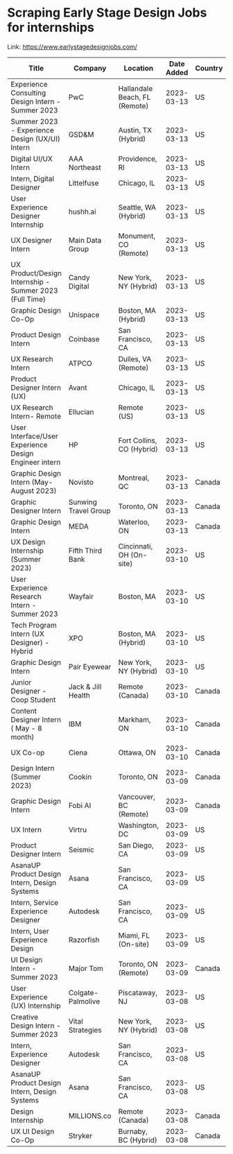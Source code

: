 # Scraping Early Stage Design Jobs for internships

Link: https://www.earlystagedesignjobs.com/

| Title | Company | Location | Date Added | Country | Link |
| --- | --- | --- | --- | --- | --- |
| Experience Consulting Design Intern - Summer 2023 | PwC | Hallandale Beach, FL (Remote) | 2023-03-13 | US | [Link](https://www.earlystagedesignjobs.com/jobs/experience-consulting-design-intern-summer-2023) |
| Summer 2023 - Experience Design (UX/UI) Intern | GSD&M | Austin, TX (Hybrid) | 2023-03-13 | US | [Link](https://www.earlystagedesignjobs.com/jobs/summer-2023-experience-design-ux-ui-intern) |
| Digital UI/UX Intern | AAA Northeast | Providence, RI | 2023-03-13 | US | [Link](https://www.earlystagedesignjobs.com/jobs/digital-ui-ux-intern) |
| Intern, Digital Designer | Littelfuse | Chicago, IL | 2023-03-13 | US | [Link](https://www.earlystagedesignjobs.com/jobs/intern-digital-designer) |
| User Experience Designer Internship | hushh.ai | Seattle, WA (Hybrid) | 2023-03-13 | US | [Link](https://www.earlystagedesignjobs.com/jobs/user-experience-designer-internship) |
| UX Designer Intern | Main Data Group | Monument, CO (Remote) | 2023-03-13 | US | [Link](https://www.earlystagedesignjobs.com/jobs/ux-designer-intern) |
| UX Product/Design Internship - Summer 2023 (Full Time) | Candy Digital | New York, NY (Hybrid) | 2023-03-13 | US | [Link](https://www.earlystagedesignjobs.com/jobs/ux-product-design-internship-summer-2023-full-time) |
| Graphic Design Co-Op | Unispace | Boston, MA (Hybrid) | 2023-03-13 | US | [Link](https://www.earlystagedesignjobs.com/jobs/graphic-design-co-op) |
| Product Design Intern | Coinbase | San Francisco, CA | 2023-03-13 | US | [Link](https://www.earlystagedesignjobs.com/jobs/product-design-intern) |
| UX Research Intern | ATPCO | Dulles, VA (Remote) | 2023-03-13 | US | [Link](https://www.earlystagedesignjobs.com/jobs/ux-research-intern) |
| Product Designer Intern (UX) | Avant | Chicago, IL  | 2023-03-13 | US | [Link](https://www.earlystagedesignjobs.com/jobs/product-designer-intern-ux) |
| UX Research Intern- Remote | Ellucian | Remote (US) | 2023-03-13 | US | [Link](https://www.earlystagedesignjobs.com/jobs/ux-research-intern-remote) |
| User Interface/User Experience Design Engineer intern | HP | Fort Collins, CO (Hybrid) | 2023-03-13 | US | [Link](https://www.earlystagedesignjobs.com/jobs/user-interface-user-experience-design-engineer-intern) |
| Graphic Design Intern (May-August 2023) | Novisto | Montreal, QC | 2023-03-13 | Canada | [Link](https://www.earlystagedesignjobs.com/jobs/graphic-design-intern-may-august-2023) |
| Graphic Designer Intern | Sunwing Travel Group | Toronto, ON | 2023-03-13 | Canada | [Link](https://www.earlystagedesignjobs.com/jobs/graphic-designer-intern) |
| Graphic Design Intern | MEDA | Waterloo, ON | 2023-03-13 | Canada | [Link](https://www.earlystagedesignjobs.com/jobs/graphic-design-intern-d) |
| UX Design Internship (Summer 2023) | Fifth Third Bank | Cincinnati, OH (On-site) | 2023-03-10 | US | [Link](https://www.earlystagedesignjobs.com/jobs/ux-design-internship-summer-2023) |
| User Experience Research Intern - Summer 2023 | Wayfair | Boston, MA | 2023-03-10 | US | [Link](https://www.earlystagedesignjobs.com/jobs/user-experience-research-intern-summer-2023) |
| Tech Program Intern (UX Designer) - Hybrid  | XPO | Boston, MA (Hybrid) | 2023-03-10 | US | [Link](https://www.earlystagedesignjobs.com/jobs/tech-program-intern-ux-designer-hybrid) |
| Graphic Design Intern | Pair Eyewear | New York, NY (Hybrid) | 2023-03-10 | US | [Link](https://www.earlystagedesignjobs.com/jobs/graphic-design-intern-0) |
| Junior Designer - Coop Student | Jack & Jill Health | Remote (Canada) | 2023-03-10 | Canada | [Link](https://www.earlystagedesignjobs.com/jobs/junior-designer-coop-student) |
| Content Designer Intern ( May - 8 month) | IBM | Markham, ON | 2023-03-10 | Canada | [Link](https://www.earlystagedesignjobs.com/jobs/content-designer-intern-may-8-month) |
| UX Co-op | Ciena | Ottawa, ON | 2023-03-10 | Canada | [Link](https://www.earlystagedesignjobs.com/jobs/ux-co-op) |
| Design Intern (Summer 2023) | Cookin | Toronto, ON | 2023-03-09 | Canada | [Link](https://www.earlystagedesignjobs.com/jobs/design-intern-summer-2023-cookin) |
| Graphic Design Intern | Fobi AI  | Vancouver, BC (Remote) | 2023-03-09 | Canada | [Link](https://www.earlystagedesignjobs.com/jobs/graphic-design-intern) |
| UX Intern | Virtru | Washington, DC | 2023-03-09 | US | [Link](https://www.earlystagedesignjobs.com/jobs/ux-intern-virtru) |
| Product Designer Intern | Seismic | San Diego, CA | 2023-03-09 | US | [Link](https://www.earlystagedesignjobs.com/jobs/product-designer-intern) |
| AsanaUP Product Design Intern, Design Systems | Asana | San Francisco, CA | 2023-03-09 | US | [Link](https://www.earlystagedesignjobs.com/jobs/asanaup-product-design-intern-design-systems-8) |
| Intern, Service Experience Designer  | Autodesk | San Francisco, CA | 2023-03-09 | US | [Link](https://www.earlystagedesignjobs.com/jobs/intern-service-experience-designer) |
| Intern, User Experience Design | Razorfish | Miami, FL (On-site) | 2023-03-09 | US | [Link](https://www.earlystagedesignjobs.com/jobs/intern-user-experience-design) |
| UI Design Intern - Summer 2023 | Major Tom | Toronto, ON (Remote) | 2023-03-09 | Canada | [Link](https://www.earlystagedesignjobs.com/jobs/ui-design-intern-summer-2023) |
| User Experience (UX) Internship | Colgate-Palmolive | Piscataway, NJ | 2023-03-08 | US | [Link](https://www.earlystagedesignjobs.com/jobs/user-experience-ux-internship) |
| Creative Design Intern - Summer 2023 | Vital Strategies | New York, NY (Hybrid) | 2023-03-08 | US | [Link](https://www.earlystagedesignjobs.com/jobs/creative-design-intern-summer-2023) |
| Intern, Experience Designer | Autodesk | San Francisco, CA | 2023-03-08 | US | [Link](https://www.earlystagedesignjobs.com/jobs/intern-experience-designer) |
| AsanaUP Product Design Intern, Design Systems | Asana | San Francisco, CA | 2023-03-08 | US | [Link](https://www.earlystagedesignjobs.com/jobs/asanaup-product-design-intern-design-systems) |
| Design Internship | MILLIONS.co | Remote (Canada) | 2023-03-08 | Canada | [Link](https://www.earlystagedesignjobs.com/jobs/design-internship-millions) |
| UX UI Design Co-Op | Stryker | Burnaby, BC (Hybrid) | 2023-03-08 | Canada | [Link](https://www.earlystagedesignjobs.com/jobs/ux-ui-design-co-op) |
